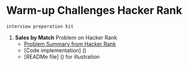 # Warm-up Challenges Hacker Rank
    interview preperation kit


1. **Sales by Match** Problem on Hacker Rank
    - [Problem Summary from Hacker Rank](https://www.hackerrank.com/challenges/sock-merchant/problem?h_l=interview&playlist_slugs%5B%5D=interview-preparation-kit&playlist_slugs%5B%5D=warmup)
    - [Code implementation] ()
    - [READMe file] () for illustration


